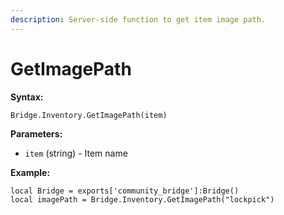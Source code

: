 ```yaml
---
description: Server-side function to get item image path.
---
```


# GetImagePath

**Syntax:**

```
Bridge.Inventory.GetImagePath(item)
```

**Parameters:**

* `item` (string) - Item name

**Example:**

```
local Bridge = exports['community_bridge']:Bridge()
local imagePath = Bridge.Inventory.GetImagePath("lockpick")
```
